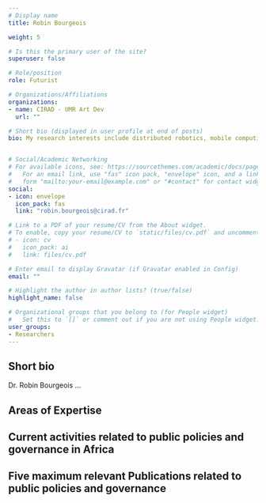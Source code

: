 ```yaml
---
# Display name
title: Robin Bourgeois

weight: 5 

# Is this the primary user of the site?
superuser: false

# Role/position
role: Futurist 

# Organizations/Affiliations
organizations:
- name: CIRAD - UMR Art Dev
  url: ""

# Short bio (displayed in user profile at end of posts)
bio: My research interests include distributed robotics, mobile computing and programmable matter.


# Social/Academic Networking
# For available icons, see: https://sourcethemes.com/academic/docs/page-builder/#icons
#   For an email link, use "fas" icon pack, "envelope" icon, and a link in the
#   form "mailto:your-email@example.com" or "#contact" for contact widget.
social:
- icon: envelope
  icon_pack: fas
  link: "robin.bourgeois@cirad.fr"

# Link to a PDF of your resume/CV from the About widget.
# To enable, copy your resume/CV to `static/files/cv.pdf` and uncomment the lines below.
# - icon: cv
#   icon_pack: ai
#   link: files/cv.pdf

# Enter email to display Gravatar (if Gravatar enabled in Config)
email: ""

# Highlight the author in author lists? (true/false)
highlight_name: false

# Organizational groups that you belong to (for People widget)
#   Set this to `[]` or comment out if you are not using People widget.
user_groups:
- Researchers
---
```


## Short bio
Dr. Robin Bourgeois ...

## Areas of Expertise
## Current activities related to public policies and governance in Africa
## Five maximum relevant Publications related to public policies and governance

